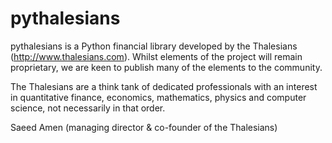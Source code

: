 # pythalesians

pythalesians is a Python financial library developed by the Thalesians (http://www.thalesians.com). Whilst elements of the project will remain proprietary, we are keen to publish many of the elements to the community.

The Thalesians are a think tank of dedicated professionals with an interest in quantitative finance, economics, mathematics, physics and computer science, not necessarily in that order.

Saeed Amen (managing director & co-founder of the Thalesians)
